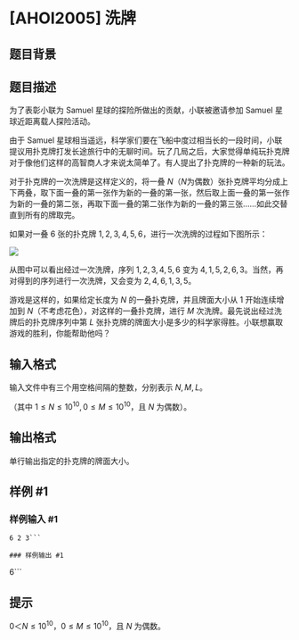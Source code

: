 # [AHOI2005] 洗牌

## 题目背景



## 题目描述

为了表彰小联为 Samuel 星球的探险所做出的贡献，小联被邀请参加 Samuel 星球近距离载人探险活动。

由于 Samuel 星球相当遥远，科学家们要在飞船中度过相当长的一段时间，小联提议用扑克牌打发长途旅行中的无聊时间。玩了几局之后，大家觉得单纯玩扑克牌对于像他们这样的高智商人才来说太简单了。有人提出了扑克牌的一种新的玩法。

对于扑克牌的一次洗牌是这样定义的，将一叠 $N$（$N$为偶数）张扑克牌平均分成上下两叠，取下面一叠的第一张作为新的一叠的第一张，然后取上面一叠的第一张作为新的一叠的第二张，再取下面一叠的第二张作为新的一叠的第三张……如此交替直到所有的牌取完。

如果对一叠 $6$ 张的扑克牌 ${1,2,3,4,5,6}$，进行一次洗牌的过程如下图所示：

  ![](https://cdn.luogu.com.cn/upload/pic/1641.png) 

从图中可以看出经过一次洗牌，序列 $1,2,3,4,5,6$ 变为 $4,1,5,2,6,3$。当然，再对得到的序列进行一次洗牌，又会变为 $2,4,6,1,3,5$。

游戏是这样的，如果给定长度为 $N$ 的一叠扑克牌，并且牌面大小从 $1$ 开始连续增加到 $N$（不考虑花色），对这样的一叠扑克牌，进行 $M$ 次洗牌。最先说出经过洗牌后的扑克牌序列中第 $L$ 张扑克牌的牌面大小是多少的科学家得胜。小联想赢取游戏的胜利，你能帮助他吗？

## 输入格式

输入文件中有三个用空格间隔的整数，分别表示 $N,M,L$。

（其中 $1\le N\le 10^{10},0 \le M\le 10^{10}$，且 $N$ 为偶数）。

## 输出格式

单行输出指定的扑克牌的牌面大小。

## 样例 #1

### 样例输入 #1
```
6 2 3```

### 样例输出 #1

```
6```

## 提示

$0 ＜ N \leq 10^{10}$，$0 \leq M \leq 10^{10}$，且 $N$ 为偶数。

